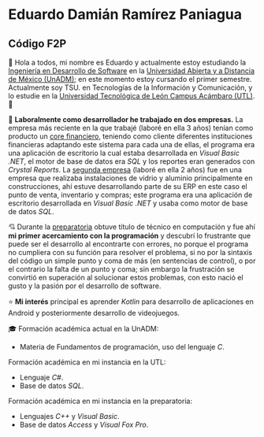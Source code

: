 # Eduardo Damián Ramírez Paniagua
## Código F2P

:wave: Hola a todos, mi nombre es Eduardo y actualmente estoy estudiando la [Ingeniería en Desarrollo de Software](https://www.unadmexico.mx/ofertaeducativa/licenciaturas/division-de-ciencias-exactas-ingenieria-y-tecnologia/desarrollo-de-software) en la [Universidad Abierta y a Distancia de México (UnADM)](https://www.unadmexico.mx/); en este momento estoy cursando el primer semestre. Actualmente soy TSU. en Tecnologías de la Información y Comunicación, y lo estudie en la [Universidad Tecnológica de León Campus Acámbaro (UTL)](http://acambaro.utleon.edu.mx/). :wave:

:handshake: **Laboralmente como desarrollador he trabajado en dos empresas.** La empresa más reciente en la que trabajé (laboré en ella 3 años) tenían como producto un [core financiero](http://nygconsulting.com.mx/productos-servicios/), teniendo como cliente diferentes instituciones financieras adaptando este sistema para cada una de ellas, el programa era una aplicación de escritorio la cual estaba desarrollada en *Visual Basic .NET*, el motor de base de datos era *SQL* y los reportes eran generados con *Crystal Reports*. La [segunda empresa](http://www.templadoraj.com/) (laboré en ella 2 años) fue en una empresa que realizaba instalaciones de vidrio y aluminio principalmente en construcciones, ahí estuve desarrollando parte de su ERP en este caso el punto de venta, inventario y compras; este programa era una aplicación de escritorio desarrollada en *Visual Basic .NET* y usaba como motor de base de datos *SQL*.

:cupid: Durante la [preparatoria](http://cbtis255.edu.mx/) obtuve título de técnico en computación y fue ahí **mi primer acercamiento con la programación** y descubrí lo frustrante que puede ser el desarrollo al encontrarte con errores, no porque el programa no cumpliera con su función para resolver el problema, si no por la sintaxis del código un simple punto y coma de más (en sentencias de control), o por el contrario la falta de un punto y coma; sin embargo la frustración se convirtió en superación al solucionar estos problemas, con esto nació el gusto y la pasión por el desarrollo de software.

:star: **Mi interés** principal es aprender *Kotlin* para desarrollo de aplicaciones en Android y posteriormente desarrollo de videojuegos.

:mortar_board:
Formación académica actual en la UnADM: 
* Materia de Fundamentos de programación, uso del lenguaje *C*.

Formación académica en mi instancia en la UTL: 
* Lenguaje *C#*.
* Base de datos *SQL*.

Formación académica en mi instancia en la preparatoria: 
* Lenguajes *C++* y *Visual Basic*.
* Base de datos *Access* y *Visual Fox Pro*.


<!--
**CodigoF2P/CodigoF2P** is a ✨ _special_ ✨ repository because its `README.md` (this file) appears on your GitHub profile.

Here are some ideas to get you started:

- 🔭 I’m currently working on ...
- 🌱 I’m currently learning ...
- 👯 I’m looking to collaborate on ...
- 🤔 I’m looking for help with ...
- 💬 Ask me about ...
- 📫 How to reach me: ...
- 😄 Pronouns: ...
- ⚡ Fun fact: ...
https://github.com/ikatyang/emoji-cheat-sheet/blob/master/README.md Emojis!!!
-->
